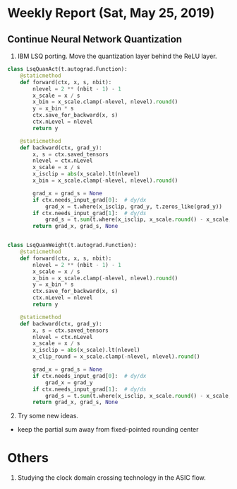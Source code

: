 # Weekly Report (Sat, May 25, 2019)

## Continue Neural Network Quantization

1. IBM LSQ porting. Move the quantization layer behind the ReLU layer.

```python
class LsqQuanAct(t.autograd.Function):
    @staticmethod
    def forward(ctx, x, s, nbit):
        nlevel = 2 ** (nbit - 1) - 1
        x_scale = x / s
        x_bin = x_scale.clamp(-nlevel, nlevel).round()
        y = x_bin * s
        ctx.save_for_backward(x, s)
        ctx.nLevel = nlevel
        return y

    @staticmethod
    def backward(ctx, grad_y):
        x, s = ctx.saved_tensors
        nlevel = ctx.nLevel
        x_scale = x / s
        x_isclip = abs(x_scale).lt(nlevel)
        x_bin = x_scale.clamp(-nlevel, nlevel).round()

        grad_x = grad_s = None
        if ctx.needs_input_grad[0]:  # dy/dx
            grad_x = t.where(x_isclip, grad_y, t.zeros_like(grad_y))
        if ctx.needs_input_grad[1]:  # dy/ds
            grad_s = t.sum(t.where(x_isclip, x_scale.round() - x_scale, x_bin) * grad_y).unsqueeze(0)
        return grad_x, grad_s, None


class LsqQuanWeight(t.autograd.Function):
    @staticmethod
    def forward(ctx, x, s, nbit):
        nlevel = 2 ** (nbit - 1) - 1
        x_scale = x / s
        x_bin = x_scale.clamp(-nlevel, nlevel).round()
        y = x_bin * s
        ctx.save_for_backward(x, s)
        ctx.nLevel = nlevel
        return y

    @staticmethod
    def backward(ctx, grad_y):
        x, s = ctx.saved_tensors
        nlevel = ctx.nLevel
        x_scale = x / s
        x_isclip = abs(x_scale).lt(nlevel)
        x_clip_round = x_scale.clamp(-nlevel, nlevel).round()

        grad_x = grad_s = None
        if ctx.needs_input_grad[0]:  # dy/dx
            grad_x = grad_y
        if ctx.needs_input_grad[1]:  # dy/ds
            grad_s = t.sum(t.where(x_isclip, x_scale.round() - x_scale, x_clip_round) * grad_y).unsqueeze(0)
        return grad_x, grad_s, None
```

2. Try some new ideas.
  - keep the partial sum away from fixed-pointed rounding center

# Others

1. Studying the clock domain crossing technology in the ASIC flow. 


